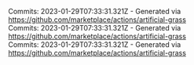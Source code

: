 Commits: 2023-01-29T07:33:31.321Z - Generated via https://github.com/marketplace/actions/artificial-grass
<br>
Commits: 2023-01-29T07:33:31.321Z - Generated via https://github.com/marketplace/actions/artificial-grass
<br>
Commits: 2023-01-29T07:33:31.321Z - Generated via https://github.com/marketplace/actions/artificial-grass
<br>
